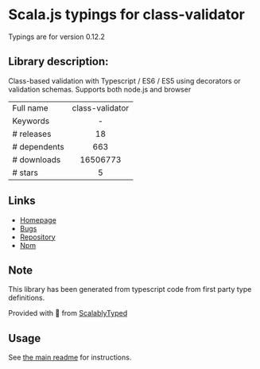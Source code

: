 
# Scala.js typings for class-validator

Typings are for version 0.12.2

## Library description:
Class-based validation with Typescript / ES6 / ES5 using decorators or validation schemas. Supports both node.js and browser

|                    |                 |
| ------------------ | :-------------: |
| Full name          | class-validator |
| Keywords           | - |
| # releases         | 18 |
| # dependents       | 663 |
| # downloads        | 16506773 |
| # stars            | 5 |

## Links
- [Homepage](https://github.com/typestack/class-validator#readme)
- [Bugs](https://github.com/typestack/class-validator/issues)
- [Repository](https://github.com/typestack/class-validator)
- [Npm](https://www.npmjs.com/package/class-validator)
    


## Note
This library has been generated from typescript code from first party type definitions.

Provided with :purple_heart: from [ScalablyTyped](https://github.com/oyvindberg/ScalablyTyped)

## Usage
See [the main readme](../../readme.md) for instructions.


